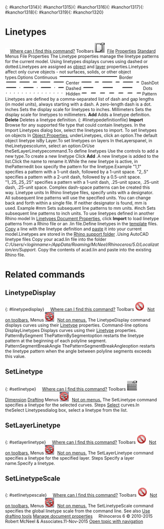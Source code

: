 ---
---

{: #kanchor1314}{: #kanchor1315}{: #kanchor1316}{: #kanchor1317}{: #kanchor1318}{: #kanchor1319}{: #kanchor1320}
# Linetypes
 [![images/transparent.gif](images/transparent.gif)Where can I find this command?](javascript:void(0);) Toolbars
![images/documentproperties.png](images/documentproperties.png) [File](file-toolbar.html)  [Properties](properties-toolbar.html)  [Standard](standard-toolbar.html) 
Menus
File
Properties
The Linetype properties manage the linetype patterns for the current model.
Using linetypes displays curves using dashed or dotted.Linetypes are assigned as [object](properties.html#linetype) and [layer](layer.html#linetype) properties.Linetypes affect only curve objects - not surfaces, solids, or other object types.Options
Continuous
![images/linetypecontinuous.png](images/linetypecontinuous.png)
Border
![images/linetypeborder.png](images/linetypeborder.png)
Center
![images/linetypecenter.png](images/linetypecenter.png)
DashDot
![images/linetypedashdot.png](images/linetypedashdot.png)
Dashed
![images/linetypedashed.png](images/linetypedashed.png)
Dots
![images/linetypedots.png](images/linetypedots.png)
Hidden
![images/linetypehidden.png](images/linetypehidden.png)
Pattern
Linetypes are defined by a comma-separated list of dash and gap lengths (in model units), always starting with a dash. A zero-length dash is a dot.
Inches
Sets the display scale for linetypes to inches.
Millimeters
Sets the display scale for linetypes to millimeters.
 **Add** 
Adds a linetype definition.
 **Delete** 
Deletes a linetype definition.
{: #linetypedefinitionfile} **Import** 
Browse for any supported file type that could contain linetypes.
In the Import Linetypes dialog box, select the linetypes to import.
To set linetypes on objects
In [Object Properties](properties.html), underLinetypes, click an option.The default object linetype isBy Layer.To set linetypes on layers
In theLayerspanel, in theLinetypescolumn, select an option.OrUse theSetLayerLinetypecommand.To define linetypes
Use the controls to add a new type.To create a new linetype
Click **Add** .A new linetype is added to the list.Click the name to rename it.While the new linetype is active, in thePatternedit box specify the pattern for the linetype.Example
"1,1" specifies a pattern with a 1-unit dash, followed by a 1-unit space.
"2,.5" specifies a pattern with a 2-unit dash, followed by a 0.5-unit space.
"1,.25,.25,.25" specifies a pattern with a 1-unit dash, .25-unit space, .25-unit dash, .25-unit space.
Complex dash-space patterns can be created this way.
Linetype units
In Rhino linetype files, specify units with a designator. All subsequent line patterns will use the specified units. You can change back and forth within a single file. If neither designator is found, mm is used.
Example
#mm
Sets subsequent line patterns to mm units.
#inch
Sets subsequent line patterns to inch units.
To use linetypes defined in another Rhino model
In [Linetypes Document Properties](#), click **Import** to load linetype patterns from a Rhino file or an .lin file.Define linetypes in the [template](save.html#saveastemplate) files. [Copy](copytoclipboard.html) a line with the linetype definition and [paste](paste.html) it into your current model.Linetypes are stored in the [Rhino support folder](supportfilelocation.html) .Using AutoCAD linetype files
Copy your acad.lin file into the folder *C:/Users/&lt;loginname&gt;/AppData/Roaming/McNeel/Rhinoceros/5.0/Localization/en/Support.* 
Copy the contents of acad.lin and paste into the existing Rhino file.
# Related commands

## LinetypeDisplay
{: #linetypedisplay}
 [![images/transparent.gif](images/transparent.gif)Where can I find this command?](javascript:void(0);) Toolbars
![images/-no-toolbar-button.png](images/-no-toolbar-button.png) [Not on toolbars.](toolbarwhattodo.html) 
Menus
![images/-no-menu-item.png](images/-no-menu-item.png) [Not on menus.](menuwhattodo.html) 
The LinetypeDisplay command displays curves using their [Linetype](properties.html#linetype) properties.
Command-line options
DisplayLinetypes
Displays curves using their [Linetype](properties.html#linetype) properties.
PatternBySegment
ThePatternBySegmentoption restarts the linetype pattern at the beginning of each polyline segment.
PatternSegmentBreakAngle
ThePatternSegmentBreakAngleoption restarts the linetype pattern when the angle between polyline segments exceeds this value.

## SetLinetype
{: #setlinetype}
 [![images/transparent.gif](images/transparent.gif)Where can I find this command?](javascript:void(0);) Toolbars
![images/setlinetype.png](images/setlinetype.png) [Dimension](dimension-toolbar.html)  [Drafting](drafting-toolbar.html) 
Menus
![images/-no-menu-item.png](images/-no-menu-item.png) [Not on menus.](menuwhattodo.html) 
The SetLinetype command specifies a linetype for the selected curves.
Steps
 [Select](select-objects.html) curves.In theSelect Linetypesdialog box, select a linetype from the list.
## SetLayerLinetype
{: #setlayerlinetype}
 [![images/transparent.gif](images/transparent.gif)Where can I find this command?](javascript:void(0);) Toolbars
![images/-no-toolbar-button.png](images/-no-toolbar-button.png) [Not on toolbars.](toolbarwhattodo.html) 
Menus
![images/-no-menu-item.png](images/-no-menu-item.png) [Not on menus.](menuwhattodo.html) 
The SetLayerLinetype command specifies a linetype for the specified layer.
Steps
Specify a layer name.Specify a linetype.
## SetLinetypeScale
{: #setlinetypescale}
 [![images/transparent.gif](images/transparent.gif)Where can I find this command?](javascript:void(0);) Toolbars
![images/-no-toolbar-button.png](images/-no-toolbar-button.png) [Not on toolbars.](toolbarwhattodo.html) 
Menus
![images/-no-menu-item.png](images/-no-menu-item.png) [Not on menus.](menuwhattodo.html) 
The SetLinetypeScale command specifies the global linetype scale from the command line.
See also
 [Use drafting tools](sak-drafting.html) 
 [Manage document properties](sak-documentproperties.html) 
&#160;
&#160;
Rhinoceros 6 © 2010-2015 Robert McNeel &amp; Associates.11-Nov-2015
 [Open topic with navigation](linetypes.html) 

